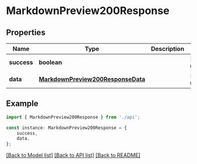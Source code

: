 # MarkdownPreview200Response


## Properties

Name | Type | Description | Notes
------------ | ------------- | ------------- | -------------
**success** | **boolean** |  | [default to undefined]
**data** | [**MarkdownPreview200ResponseData**](MarkdownPreview200ResponseData.md) |  | [default to undefined]

## Example

```typescript
import { MarkdownPreview200Response } from './api';

const instance: MarkdownPreview200Response = {
    success,
    data,
};
```

[[Back to Model list]](../README.md#documentation-for-models) [[Back to API list]](../README.md#documentation-for-api-endpoints) [[Back to README]](../README.md)
